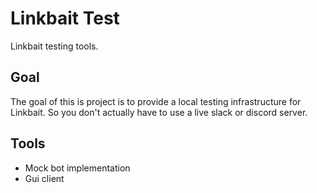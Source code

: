 # Linkbait Test

 Linkbait testing tools.

## Goal

The goal of this is project is to provide a local testing infrastructure for Linkbait.
So you don't actually have to use a live slack or discord server.

## Tools

* Mock bot implementation
* Gui client